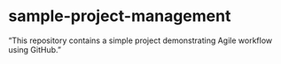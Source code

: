 # sample-project-management
 “This repository contains a simple project demonstrating Agile  workflow using GitHub.”  
